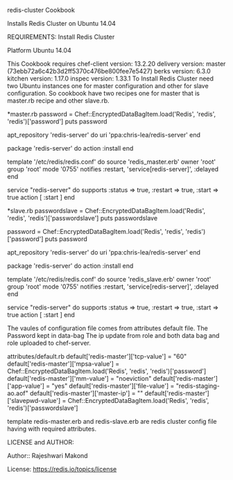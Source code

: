 redis-cluster Cookbook

Installs Redis Cluster on Ubuntu 14.04

REQUIREMENTS: Install Redis Cluster

Platform Ubuntu 14.04

This Cookbook requires chef-client version: 13.2.20 delivery version: master (73ebb72a6c42b3d2ff5370c476be800fee7e5427) berks version: 6.3.0 kitchen version: 1.17.0 inspec version: 1.33.1
To Install Redis Cluster need two Ubuntu instances one for master configuration and other for slave configuration. So cookbook have two recipes one for master that is master.rb recipe and other slave.rb. 

*master.rb
password = Chef::EncryptedDataBagItem.load('Redis', 'redis', 'redis')['password']
puts password

apt_repository 'redis-server' do
  uri 'ppa:chris-lea/redis-server'
end

package 'redis-server' do
action :install
end

template '/etc/redis/redis.conf' do
  source 'redis_master.erb'
  owner 'root'
  group 'root'
  mode '0755'
  notifies :restart, 'service[redis-server]', :delayed
end

service "redis-server" do
  supports :status => true, :restart => true, :start => true
  action [ :start ]
end

*slave.rb
passwordslave = Chef::EncryptedDataBagItem.load('Redis', 'redis', 'redis')['passwordslave']
puts passwordslave

password = Chef::EncryptedDataBagItem.load('Redis', 'redis', 'redis')['password']
puts password

apt_repository 'redis-server' do
  uri 'ppa:chris-lea/redis-server'
end

package 'redis-server' do
action :install
end

template '/etc/redis/redis.conf' do
  source 'redis_slave.erb'
  owner 'root'
  group 'root'
  mode '0755'
  notifies :restart, 'service[redis-server]', :delayed
end

service "redis-server" do
  supports :status => true, :restart => true, :start => true
  action [ :start ]
end

The vaules of configuration file comes from attributes default file.
The Password kept in data-bag
The ip update from role   and both data bag and role uploaded to chef-server.

attributes/default.rb 
default['redis-master']['tcp-value'] = "60"
default['redis-master']['mpsa-value'] = Chef::EncryptedDataBagItem.load('Redis', 'redis', 'redis')['password']
default['redis-master']['mm-value'] = "noeviction"
default['redis-master']['app-value'] = "yes"
default['redis-master']['file-value'] = "redis-staging-ao.aof"
default['redis-master']['master-ip'] = ""
default['redis-master']['slavepwd-value'] = Chef::EncryptedDataBagItem.load('Redis', 'redis', 'redis')['passwordslave']


template
redis-master.erb    and
redis-slave.erb are redis cluster config file having with required attributes.

LICENSE and AUTHOR:

Author:: Rajeshwari Makond

License: https://redis.io/topics/license
